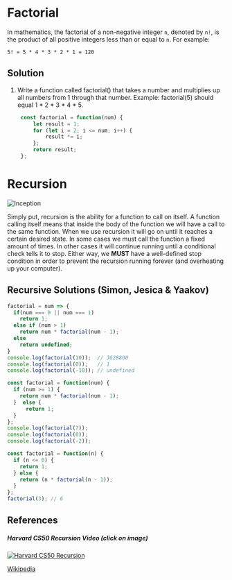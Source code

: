 # Factorial

In mathematics, the factorial of a non-negative integer `n`, 
denoted by `n!`, is the product of all positive integers less 
than or equal to `n`. For example:

```
5! = 5 * 4 * 3 * 2 * 1 = 120
```

## Solution
1. Write a function called factorial() that takes a number and multiplies up all numbers from 1 through that number. Example: factorial(5) should equal 1 * 2 * 3 * 4 * 5.

   ```js
    const factorial = function(num) {
        let result = 1;
        for (let i = 2; i <= num; i++) {
            result *= i;
        };
        return result;
    };
   ```

# Recursion

![Inception](https://media.giphy.com/media/7pHTiZYbAoq40/giphy.gif)

Simply put, recursion is the ability for a function to call on itself. A function calling itself means that inside the body of the function we will have a call to the same function. When we use recursion it will go on until it reaches a certain desired state. In some cases we must call the function a fixed amount of times. In other cases it will continue running until a conditional check tells it to stop. Either way, we **MUST** have a well-defined stop condition in order to prevent the recursion running forever (and overheating up your computer).

## Recursive Solutions (Simon, Jesica & Yaakov)

   ```js
   factorial = num => {
     if(num === 0 || num === 1)
       return 1;
     else if (num > 1)
       return num * factorial(num - 1);
     else
       return undefined;
   }
   console.log(factorial(10));  // 3628800
   console.log(factorial(0));   // 1
   console.log(factorial(-10)); // undefined
   ```

   ```js
   const factorial = function(num) {
     if (num >= 1) {
       return num * factorial(num - 1);
     }  else {
         return 1;
     }
   };
   console.log(factorial(7));
   console.log(factorial(0));
   console.log(factorial(-2));
   ```

   ```js
   const factorial = function(n) {
     if (n <= 0) { 
       return 1;
     } else { 
       return (n * factorial(n - 1));
     }
   };
   factorial(3); // 6
   ```

## References

##### Harvard CS50 Recursion Video (_click on image_)

[![Harvard CS50 Recursion](https://i.ytimg.com/vi/mz6tAJMVmfM/maxresdefault.jpg)](https://youtu.be/mz6tAJMVmfM)

[Wikipedia](https://en.wikipedia.org/wiki/Factorial)
